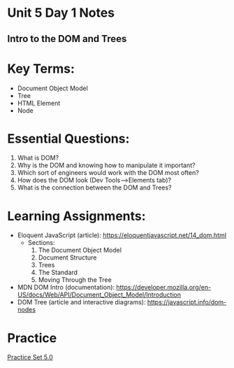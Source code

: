 # Unit 5 Day 1 Notes
## Intro to the DOM and Trees

# Key Terms:
- Document Object Model
- Tree
- HTML Element
- Node

# Essential Questions:
1. What is DOM?
2. Why is the DOM and knowing how to manipulate it important?
3. Which sort of engineers would work with the DOM most often?
4. How does the DOM look (Dev Tools-->Elements tab)?
5. What is the connection between the DOM and Trees?

# Learning Assignments:
- Eloquent JavaScript (article): https://eloquentjavascript.net/14_dom.html
    - Sections:
        1. The Document Object Model
        2. Document Structure
        3. Trees
        4. The Standard
        5. Moving Through the Tree
- MDN DOM Intro (documentation): https://developer.mozilla.org/en-US/docs/Web/API/Document_Object_Model/Introduction
- DOM Tree (article and interactive diagrams): https://javascript.info/dom-nodes

# Practice
[Practice Set 5.0](https://github.com/The-Marcy-Lab-School/se-unit-5-DOM/blob/add-days-one-two/lesson-1-intro-to-dom/exercises.md)
